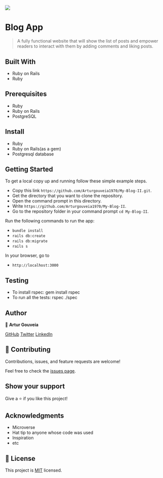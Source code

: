 # ![](https://img.shields.io/badge/Microverse-blueviolet)

# Blog App

> A fully functional website that will show the list of posts and empower readers to interact with them by adding comments and liking posts.

## Built With

- Ruby on Rails
- Ruby

## Prerequisites

- Ruby
- Ruby on Rails
- PostgreSQL

## Install

- Ruby
- Ruby on Rails(as a gem)
- Postgresql database

## Getting Started
To get a local copy up and running follow these simple example steps.

- Copy this link `https://github.com/Arturgouveia1970/My-Blog-II.git`.
- Get the directory that you want to clone the repository.
- Open the command prompt in this directory.
- Write `https://github.com/Arturgouveia1970/My-Blog-II`.
- Go to the repository folder in your command prompt `cd My-Blog-II`.

Run the following commands to run the app:

- `bundle install`
- `rails db:create`
- `rails db:migrate`
- `rails s`

In your browser, go to

- `http://localhost:3000`

## Testing
- To install rspec: gem install rspec
- To run all the tests: rspec ./spec


## Author

👤 **Artur Gouveia**

[GitHub](https://github.com/Arturgouveia1970)
[Twitter](https://twitter.com/@arturgouveia10)
[LinkedIn](https://www.linkedin.com/in/artur-gouveia-323868197/)


## 🤝 Contributing

Contributions, issues, and feature requests are welcome!

Feel free to check the [issues page](../../issues/).

## Show your support

Give a ⭐️ if you like this project!

## Acknowledgments
- Microverse
- Hat tip to anyone whose code was used
- Inspiration
- etc

## 📝 License

This project is [MIT](./MIT.md) licensed.